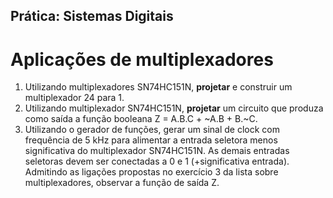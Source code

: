 ## Prática: Sistemas Digitais

# Aplicações de multiplexadores

1. Utilizando multiplexadores SN74HC151N, **projetar** e construir um multiplexador 24 para 1.
2. Utilizando multiplexador SN74HC151N, **projetar** um circuito que produza como saída a função booleana Z = A.B.C + ~A.B + B.~C.
3. Utilizando o gerador de funções, gerar um sinal de clock com frequência de 5 kHz para alimentar a entrada seletora menos significativa do multiplexador SN74HC151N. As demais entradas seletoras devem ser conectadas a 0 e 1 (+significativa entrada). Admitindo as ligações propostas no exercício 3 da lista sobre multiplexadores, observar a função de saída Z.
